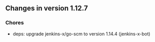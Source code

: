 
## Changes in version 1.12.7

### Chores

* deps: upgrade jenkins-x/go-scm to version 1.14.4 (jenkins-x-bot)
